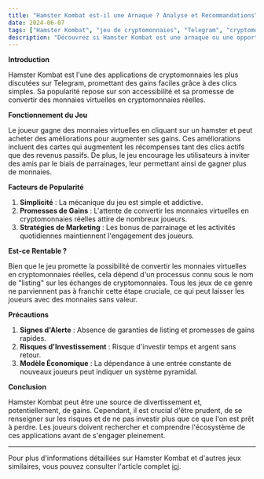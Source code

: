 ```yaml
---
title: "Hamster Kombat est-il une Arnaque ? Analyse et Recommandations"
date: 2024-06-07
tags: ["Hamster Kombat", "jeu de cryptomonnaies", "Telegram", "cryptomonnaies"]
description: "Découvrez si Hamster Kombat est une arnaque ou une opportunité de gagner facilement des cryptomonnaies."
---
```


**Introduction**

Hamster Kombat est l'une des applications de cryptomonnaies les plus discutées sur Telegram, promettant des gains faciles grâce à des clics simples. Sa popularité repose sur son accessibilité et sa promesse de convertir des monnaies virtuelles en cryptomonnaies réelles.

**Fonctionnement du Jeu**

Le joueur gagne des monnaies virtuelles en cliquant sur un hamster et peut acheter des améliorations pour augmenter ses gains. Ces améliorations incluent des cartes qui augmentent les récompenses tant des clics actifs que des revenus passifs. De plus, le jeu encourage les utilisateurs à inviter des amis par le biais de parrainages, leur permettant ainsi de gagner plus de monnaies.

**Facteurs de Popularité**

1. **Simplicité** : La mécanique du jeu est simple et addictive.
2. **Promesses de Gains** : L'attente de convertir les monnaies virtuelles en cryptomonnaies réelles attire de nombreux joueurs.
3. **Stratégies de Marketing** : Les bonus de parrainage et les activités quotidiennes maintiennent l'engagement des joueurs.

**Est-ce Rentable ?**

Bien que le jeu promette la possibilité de convertir les monnaies virtuelles en cryptomonnaies réelles, cela dépend d'un processus connu sous le nom de "listing" sur les échanges de cryptomonnaies. Tous les jeux de ce genre ne parviennent pas à franchir cette étape cruciale, ce qui peut laisser les joueurs avec des monnaies sans valeur.

**Précautions**

1. **Signes d'Alerte** : Absence de garanties de listing et promesses de gains rapides.
2. **Risques d'Investissement** : Risque d'investir temps et argent sans retour.
3. **Modèle Économique** : La dépendance à une entrée constante de nouveaux joueurs peut indiquer un système pyramidal.

**Conclusion**

Hamster Kombat peut être une source de divertissement et, potentiellement, de gains. Cependant, il est crucial d'être prudent, de se renseigner sur les risques et de ne pas investir plus que ce que l'on est prêt à perdre. Les joueurs doivent rechercher et comprendre l'écosystème de ces applications avant de s'engager pleinement.

---

Pour plus d'informations détaillées sur Hamster Kombat et d'autres jeux similaires, vous pouvez consulter l'article complet [ici](https://journal.tinkoff.ru/hamster-kombat-scam-or-not/).